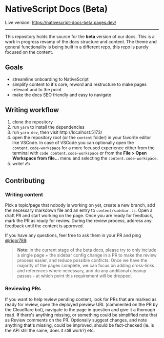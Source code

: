 # NativeScript Docs (Beta)

Live version: https://nativescript-docs-beta.pages.dev/

---

This repository holds the source for the **beta** version of our docs. This is a work in progress revamp of the docs structure and content. The theme and general functionality is being built in a different repo, this repo is purely focused on the content.

## Goals

- streamline onboarding to NativeScript
- simplify content to it's core, reword and restructure to make pages relevant and to the point
- make the docs SEO friendly and easy to navigate

## Writing workflow

1. clone the repository
2. run `yarn` to install the dependencies
3. run `yarn dev`, then visit http://localhost:5173/
4. open the repository root (or the `content` folder) in your favorite editor like VSCode. In case of VSCode you can optionally open the `content.code-workspace` for a more focused experience either from the terminal with `code content.code-workspace` or from the **File > Open Workspace from file...** menu and selecting the `content.code-workspace`.
5. write! ✍️

## Contributing

### Writing content

Pick a topic/page that nobody is working on yet, create a new branch, add the necessary markdown file and an entry to `content/sidebar.ts`.
Open a draft PR and start working on the page. Once you are ready for feedback, mark the PR as ready for review. During the review process, address any feedback until the content is approved.

If you have any questions, feel free to ask them in your PR and ping [@rigor789](https://github.com/rigor789).

> **Note**: in the current stage of the beta docs, please try to only include a single page + the sidebar config change in a PR to make the review process easier, and reduce possible conflicts. Once we have the majority of the pages complete, we can focus on adding cross-links and references where necessary, and do any additional cleanup passes - at which point this requirement will be dropped.

### Reviewing PRs

If you want to help review pending content, look for PRs that are marked as ready for review, open the deployed preview URL (commented on the PR by the Cloudflare bot), navigate to the page in question and give it a thorough read. If there's anything missing, or something could be simplified note that as Review comments on the PR. Optionally suggest changes, and note anything that's missing, could be improved, should be fact-checked (ie. is the API still the same, does it still work?) etc.
